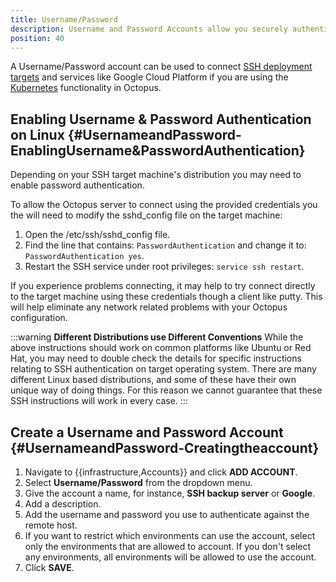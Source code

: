 ```yaml
---
title: Username/Password
description: Username and Password Accounts allow you securely authenticate with different services.
position: 40
---
```


A Username/Password account can be used to connect [SSH deployment targets](/docs/infrastructure/deployment-targets/ssh-targets/index.md) and services like Google Cloud Platform if you are using the [Kubernetes](/docs/deployment-examples/kubernetes-deployments/index.md) functionality in Octopus.

## Enabling Username & Password Authentication on Linux {#UsernameandPassword-EnablingUsername&amp;PasswordAuthentication}

Depending on your SSH target machine's distribution you may need to enable password authentication.

To allow the Octopus server to connect using the provided credentials you the will need to modify the sshd\_config file on the target machine:

1. Open the /etc/ssh/sshd_config file.
1. Find the line that contains: `PasswordAuthentication` and change it to: `PasswordAuthentication yes`.
1. Restart the SSH service under root privileges: `service ssh restart`.

If you experience problems connecting, it may help to try connect directly to the target machine using these credentials though a client like putty. This will help eliminate any network related problems with your Octopus configuration.

:::warning
**Different Distributions use Different Conventions**
While the above instructions should work on common platforms like Ubuntu or Red Hat, you may need to double check the details for specific instructions relating to SSH authentication on target operating system. There are many different Linux based distributions, and some of these have their own unique way of doing things. For this reason we cannot guarantee that these SSH instructions will work in every case.
:::

## Create a Username and Password Account {#UsernameandPassword-Creatingtheaccount}

1. Navigate to {{infrastructure,Accounts}} and click **ADD ACCOUNT**.
1. Select **Username/Password** from the dropdown menu.
1. Give the account a name, for instance, **SSH backup server** or **Google**.
1. Add a description.
1. Add the username and password you use to authenticate against the remote host.
1. If you want to restrict which environments can use the account, select only the environments that are allowed to account. If you don't select any environments, all environments will be allowed to use the account.
1. Click **SAVE**.
